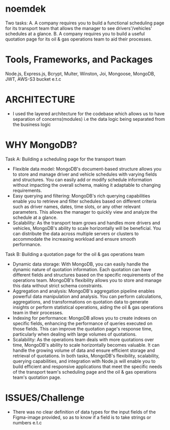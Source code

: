 # noemdek
Two tasks: 
A. A company requires you to build a functional scheduling page for its transport
team that allows the manager to see drivers'/vehicles' schedules at a
glance.
B. A company requires you to build a useful quotation page for its oil & gas
operations team to aid their processes.

# Tools, Frameworks, and Packages
Node.js, Express.js, Bcrypt, Multer, Winston, Joi, Mongoose, MongoDB, JWT, AWS-S3 bucket e.t.c

# ARCHITECTURE
- I used the layered architecture for the codebase which allows us to have separation of concerns(modules) i.e the data logic being separated from the business logic

# WHY MongoDB?
Task A: Building a scheduling page for the transport team

- Flexible data model: MongoDB's document-based structure allows you to store and manage driver and vehicle schedules with varying fields and structures. You can easily add or modify schedule information without impacting the overall schema, making it adaptable to changing requirements.
- Easy querying and filtering: MongoDB's rich querying capabilities enable you to retrieve and filter schedules based on different criteria such as driver names, dates, time slots, or any other relevant parameters. This allows the manager to quickly view and analyze the schedule at a glance.
- Scalability: As the transport team grows and handles more drivers and vehicles, MongoDB's ability to scale horizontally will be beneficial. You can distribute the data across multiple servers or clusters to accommodate the increasing workload and ensure smooth performance.

Task B: Building a quotation page for the oil & gas operations team

- Dynamic data storage: With MongoDB, you can easily handle the dynamic nature of quotation information. Each quotation can have different fields and structures based on the specific requirements of the operations team. MongoDB's flexibility allows you to store and manage this data without strict schema constraints.
- Aggregation and analysis: MongoDB's aggregation pipeline enables powerful data manipulation and analysis. You can perform calculations, aggregations, and transformations on quotation data to generate insights or perform statistical operations, aiding the oil & gas operations team in their processes.
- Indexing for performance: MongoDB allows you to create indexes on specific fields, enhancing the performance of queries executed on those fields. This can improve the quotation page's response time, particularly when dealing with large volumes of quotations.
- Scalability: As the operations team deals with more quotations over time, MongoDB's ability to scale horizontally becomes valuable. It can handle the growing volume of data and ensure efficient storage and retrieval of quotations.
In both tasks, MongoDB's flexibility, scalability, querying capabilities, and integration with Node.js will enable you to build efficient and responsive applications that meet the specific needs of the transport team's scheduling page and the oil & gas operations team's quotation page.

# ISSUES/Challenge
- There was no clear definition of data types for the input fields of the Figma-image provided, so as to know if a field is to take strings or numbers e.t.c
